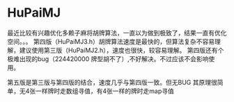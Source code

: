 # HuPaiMJ

最近比较有兴趣优化多赖子麻将胡牌算法，一直以为做到极致了，结果一直有优化空间。。。
第四版（HuPaiMJ3.h）胡牌算法速度是最快的，但算法复杂不容易理解，建议使用第三版（HuPaiMJ2.h），速度也很快，较容易理解。
第四版还有个极难出现的bug（224420000 牌型胡不了）,不好解决。不过应该不会影响使用。

第五版是第三版与第四版的结合，速度几乎与第四版一致。但无BUG
其原理很简单，无4张一样牌时走数组寻值，有4张一样的牌时走map寻值

